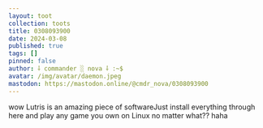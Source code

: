 ```yaml
---
layout: toot
collection: toots
title: 0308093900
date: 2024-03-08
published: true
tags: []
pinned: false
author: ⸸ commander ░ nova ⸸ :~$
avatar: /img/avatar/daemon.jpeg
mastodon: https://mastodon.online/@cmdr_nova/0308093900
---
```


wow Lutris is an amazing piece of softwareJust install everything through here and play any game you own on Linux no matter what?? haha
